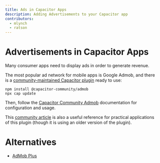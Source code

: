 ```yaml
---
title: Ads in Capacitor Apps
description: Adding Advertisements to your Capacitor app
contributors:
  - mlynch
  - ratson
---
```


# Advertisements in Capacitor Apps

Many consumer apps need to display ads in order to generate revenue.

The most popular ad network for mobile apps is Google Admob, and there is a [community-maintained Capacitor plugin](https://github.com/capacitor-community/admob) ready to use:

```shell
npm install @capacitor-community/admob
npx cap update
```

Then, follow the [Capacitor Community Admob](https://github.com/capacitor-community/admob) documentation for configuration and usage.

This [community article](https://medium.com/enappd/implement-admob-in-ionic-react-capacitor-apps-ebc7af360b41) is also a useful reference for practical applications of this plugin (though it is using an older version of the plugin).

# Alternatives

- [AdMob Plus](https://admob-plus.github.io/docs/capacitor)
